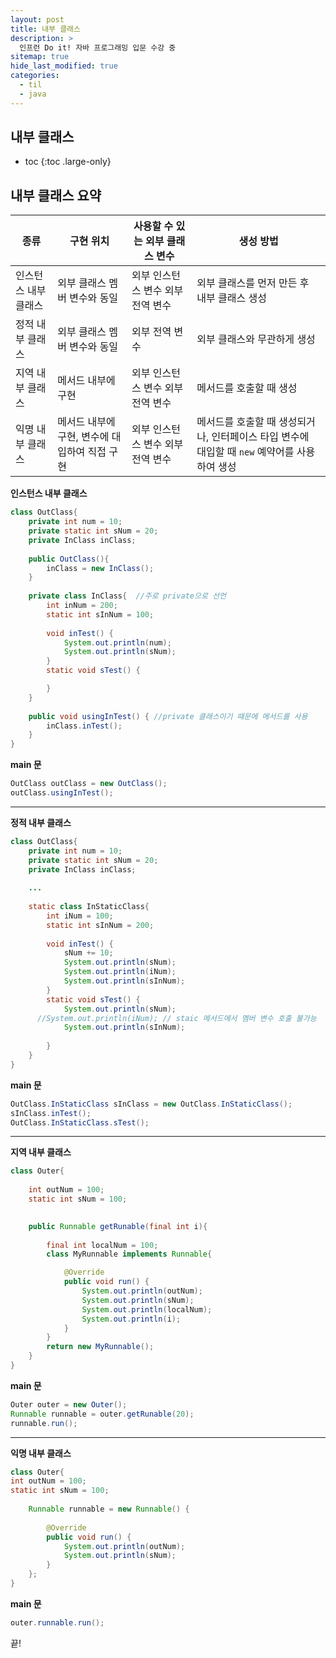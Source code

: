```yaml
---
layout: post
title: 내부 클래스
description: >
  인프런 Do it! 자바 프로그래밍 입문 수강 중
sitemap: true
hide_last_modified: true
categories:
  - til
  - java
---
```


## 내부 클래스

* toc
{:toc .large-only}

## 내부 클래스 요약

| 종류 | 구현 위치 | 사용할 수 있는 외부 클래스 변수 | 생성 방법 |
| --- | --- | --- | --- |
| 인스턴스 내부 클래스 | 외부 클래스 멤버 변수와 동일 | 외부 인스턴스 변수 외부 전역 변수 | 외부 클래스를 먼저 만든 후 내부 클래스 생성|
| 정적 내부 클래스 | 외부 클래스 멤버 변수와 동일 | 외부 전역 변수&nbsp;&nbsp;&nbsp;&nbsp; | 외부 클래스와 무관하게 생성 |
| 지역 내부 클래스 | 메서드 내부에 구현 | 외부 인스턴스 변수 외부 전역 변수 | 메서드를 호출할 때 생성 |
| 익명 내부 클래스 | 메서드 내부에 구현, 변수에 대입하여 직접 구현 | 외부 인스턴스 변수 외부 전역 변수 | 메서드를 호출할 때 생성되거나, 인터페이스 타입 변수에 대입할 때 `new` 예약어를 사용하여 생성 |

__인스턴스 내부 클래스__

```java
class OutClass{
	private int num = 10;
	private static int sNum = 20;
	private InClass inClass;
	
	public OutClass(){
		inClass = new InClass();
	}
	
	private class InClass{  //주로 private으로 선언
		int inNum = 200;
		static int sInNum = 100;
		
		void inTest() {
			System.out.println(num);
			System.out.println(sNum);
		}
		static void sTest() {

		}
	}
	
	public void usingInTest() { //private 클래스이기 때문에 메서드를 사용
		inClass.inTest();
	}
}
```
__main 문__
```java
OutClass outClass = new OutClass();
outClass.usingInTest();
```

---

__정적 내부 클래스__

```java
class OutClass{
	private int num = 10;
	private static int sNum = 20;
	private InClass inClass;
	
	...
	
	static class InStaticClass{
		int iNum = 100;
		static int sInNum = 200;
		
		void inTest() {
			sNum += 10;
			System.out.println(sNum);
			System.out.println(iNum);
			System.out.println(sInNum);
		}
		static void sTest() {
			System.out.println(sNum);
      //System.out.println(iNum); // staic 메서드에서 멤버 변수 호출 불가능 
			System.out.println(sInNum);
			
		}
	}
}
```
__main 문__
```java
OutClass.InStaticClass sInClass = new OutClass.InStaticClass();
sInClass.inTest();
OutClass.InStaticClass.sTest();
```

---

__지역 내부 클래스__
```java
class Outer{
	
	int outNum = 100;
	static int sNum = 100;

	
	public Runnable getRunable(final int i){
		
		final int localNum = 100;
		class MyRunnable implements Runnable{

			@Override
			public void run() {
				System.out.println(outNum);
				System.out.println(sNum);
				System.out.println(localNum);
				System.out.println(i);
			}
		}
		return new MyRunnable();
	}
}

```
__main 문__
```java
Outer outer = new Outer();		
Runnable runnable = outer.getRunable(20);
runnable.run();
```

---

__익명 내부 클래스__
```java
class Outer{
int outNum = 100;
static int sNum = 100;
	
	Runnable runnable = new Runnable() {
		
		@Override
		public void run() {
			System.out.println(outNum);
			System.out.println(sNum);
		}
	};
}
```
__main 문__
```java
outer.runnable.run();
```

끝!